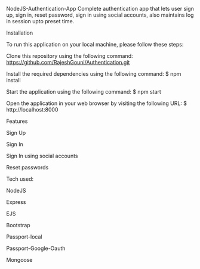 NodeJS-Authentication-App
Complete authentication app that lets user sign up, sign in, reset password, sign in using social accounts, also maintains log in session upto preset time.

Installation

To run this application on your local machine, please follow these steps:

Clone this repository using the following command: https://github.com/RajeshGouni/Authentication.git

Install the required dependencies using the following command: $ npm install

Start the application using the following command: $ npm  start

Open the application in your web browser by visiting the following URL: $ http://localhost:8000

Features

Sign Up

Sign In

Sign In using social accounts

Reset passwords

Tech used:

NodeJS

Express

EJS

Bootstrap

Passport-local

Passport-Google-Oauth

Mongoose
